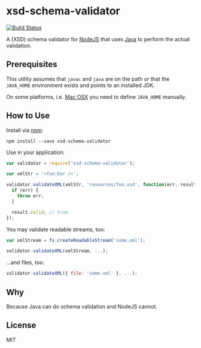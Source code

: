 # xsd-schema-validator

[![Build Status](https://travis-ci.com/nikku/node-xsd-schema-validator.svg?branch=master)](https://travis-ci.com/nikku/node-xsd-schema-validator)

A (XSD) schema validator for [NodeJS](nodejs.org) that uses [Java](https://www.java.com) to perform the actual validation.


## Prerequisites

This utility assumes that `javac` and `java` are on the path _or_ that
the `JAVA_HOME` environment exists and points to an installed JDK.

On some platforms, i.e. [Mac OSX](http://www.mkyong.com/java/how-to-set-java_home-environment-variable-on-mac-os-x/) you need to define `JAVA_HOME` manually.


## How to Use

Install via [npm](http://npmjs.org):

```
npm install --save xsd-schema-validator
```

Use in your application:

```javascript
var validator = require('xsd-schema-validator');

var xmlStr = '<foo:bar />';

validator.validateXML(xmlStr, 'resources/foo.xsd', function(err, result) {
  if (err) {
    throw err;
  }

  result.valid; // true
});
```

You may validate readable streams, too:

```javascript
var xmlStream = fs.createReadableStream('some.xml');

validator.validateXML(xmlStream, ...);
```

...and files, too:

```javascript
validator.validateXML({ file: 'some.xml' }, ...);
```


## Why

Because Java can do schema validation and NodeJS cannot.


## License

MIT
